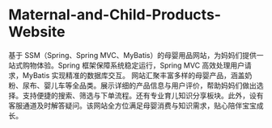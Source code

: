 # Maternal-and-Child-Products-Website
基于 SSM（Spring、Spring MVC、MyBatis）的母婴用品网站，为妈妈们提供一站式购物体验。Spring 框架保障系统稳定运行，Spring MVC 高效处理用户请求，MyBatis 实现精准的数据库交互。  网站汇聚丰富多样的母婴产品，涵盖奶粉、尿布、婴儿车等全品类。展示详细的产品信息与用户评价，帮助妈妈们做出选择。支持便捷的搜索、筛选与下单流程。还有专业育儿知识分享板块。此外，设有客服通道及时解答疑问。该网站全方位满足母婴消费与知识需求，贴心陪伴宝宝成长。 
